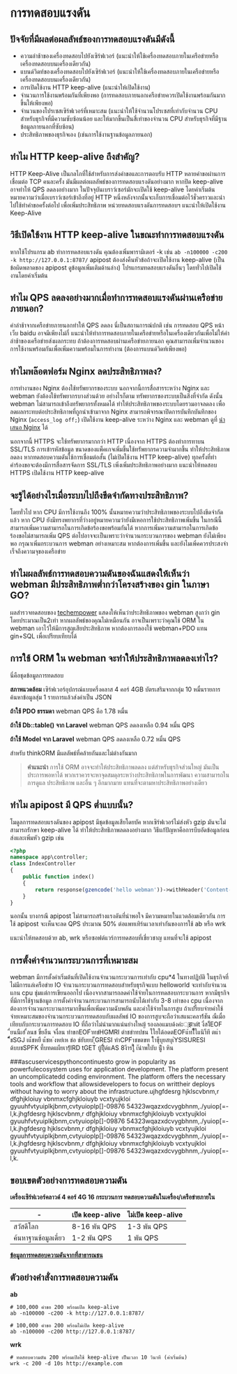 # การทดสอบแรงดัน

## ปัจจัยที่มีผลต่อผลลัพธ์ของการทดสอบแรงดันมีดังนี้
* ความล่าช้าของเครื่องทดสอบไปยังเซิร์ฟเวอร์ (แนะนำให้ใช้เครื่องทดสอบภายในเครือข่ายหรือเครื่องทดสอบบนเครื่องเดียวกัน)
* แบนด์วิดท์ของเครื่องทดสอบไปยังเซิร์ฟเวอร์ (แนะนำให้ใช้เครื่องทดสอบภายในเครือข่ายหรือเครื่องทดสอบบนเครื่องเดียวกัน)
* การเปิดใช้งาน HTTP keep-alive (แนะนำให้เปิดใช้งาน)
* จำนวนการใช้งานพร้อมกันที่เพียงพอ (การทดสอบภายนอกเครือข่ายควรเปิดใช้งานพร้อมกันมากขึ้นให้เพียงพอ)
* จำนวนของโปรเซสเซิร์ฟเวอร์ที่เหมาะสม (แนะนำให้ใช้จำนวนโปรเซสที่เท่ากับจำนวน CPU สำหรับธุรกิจที่มีความซับซ้อนน้อย และให้มากขึ้นเป็นสี่เท่าของจำนวน CPU สำหรับธุรกิจที่มีฐานข้อมูลภายนอกที่ซับซ้อน)
* ประสิทธิภาพของธุรกิจเอง (เช่นการใช้งานฐานข้อมูลภายนอก)

## ทำไม HTTP keep-alive ถึงสำคัญ?
HTTP Keep-Alive เป็นกลไกที่ใช้สำหรับการส่งคำขอและการตอบรับ HTTP หลายคำขอผ่านการเชื่อมต่อ TCP คนละครั้ง มันมีผลต่อผลลัพธ์ของการทดสอบแรงดันอย่างมาก หากปิด keep-alive อาจทำให้ QPS ลดลงอย่างมาก
ในปัจจุบันเบราว์เซอร์มักจะเปิดใช้ keep-alive โดยค่าเริ่มต้น หมายความว่าเมื่อเบราว์เซอร์เข้าถึงที่อยู่ HTTP หนึ่งหลังจากนั้นจะเก็บการเชื่อมต่อไว้ชั่วคราวและนำไปใช้ทำคำขอครั้งต่อไป เพื่อเพิ่มประสิทธิภาพ
หน่วยทดสอบแรงดันการทดสอบฯ แนะนำให้เปิดใช้งาน Keep-Alive

## วิธีเปิดใช้งาน HTTP keep-alive ในขณะทำการทดสอบแรงดัน
หากใช้โปรแกรม ab ทำการทดสอบแรงดัน คุณต้องเพิ่มพารามิเตอร์ -k เช่น `ab -n100000 -c200 -k http://127.0.0.1:8787/` apipost ต้องส่งคืนหัวข้อถ้าจะเปิดใช้งาน keep-alive (เป็นข้อผิดพลาดของ apipost ดูข้อมูลเพิ่มเติมด้านล่าง)
โปรแกรมทดสอบแรงดันอื่นๆ โดยทั่วไปเปิดใช้งานโดยค่าเริ่มต้น

## ทำไม QPS ลดลงอย่างมากเมื่อทำการทดสอบแรงดันผ่านเครือข่ายภายนอก?
ค่าล่าช้าจากเครือข่ายภายนอกทำให้ QPS ลดลง นี่เป็นสถานการณ์ปกติ เช่น การทดสอบ QPS หน้าเว็บ baidu อาจมีเพียงไม่กี่
แนะนำให้ทำการทดสอบภายในเครือข่ายหรือในเครื่องเดียวกันเพื่อไม่ให้ค่าล่าช้าของเครือข่ายส่งผลกระทบ
ถ้าต้องการทดสอบผ่านเครือข่ายภายนอก คุณสามารถเพิ่มจำนวนของการใช้งานพร้อมกันเพื่อเพิ่มความพร้อมในการทำงาน (ต้องการแบนด์วิดท์เพียงพอ)
## ทำไมพล๊อตฟอร์ม Nginx ลดประสิทธิภาพลง?
การทำงานของ Nginx ต้องใช้ทรัพยากรของระบบ นอกจากนี้การสื่อสารระหว่าง Nginx และ webman ยังต้องใช้ทรัพยากรบางส่วนด้วย
อย่างไรก็ตาม ทรัพยากรของระบบเป็นสิ่งที่จำกัด ดังนั้น webman ไม่สามารถเข้าถึงทรัพยากรทั้งหมดได้ ทำให้ประสิทธิภาพของระบบโดยรวมอาจลดลง
เพื่อลดผลกระทบต่อประสิทธิภาพที่ถูกนำเข้ามาจาก Nginx สามารถพิจารณาปิดการบันทึกบันทึกของ Nginx (`access_log off;`) เปิดใช้งาน keep-alive ระหว่าง Nginx และ webman ดูที่ [นำเสนอ Nginx](nginx-proxy.md) ได้

นอกจากนี้ HTTPS จะใช้ทรัพยากรมากกว่า HTTP  เนื่องจาก HTTPS ต้องทำการทาบน SSL/TLS การเข้ารหัสข้อมูล ขนาดของแพ็คเกจเพิ่มขึ้นใช้ทรัพยากรความจำมากขึ้น ทำให้ประสิทธิภาพลดลง
หากทดสอบความดันใช้การเชื่อมต่อสั้น (ไม่เปิดใช้งาน HTTP keep-alive) ทุกครั้งที่ทำคำร้องขอจะต้องมีการสื่อสารจัดการ SSL/TLS เพิ่งเพิ่มประสิทธิภาพอย่างมาก แนะนำให้ทดสอบ HTTPS เปิดใช้งาน HTTP keep-alive

## จะรู้ได้อย่างไรเมื่อระบบไปถึงขีดจำกัดทางประสิทธิภาพ?
โดยทั่วไป หาก CPU มีการใช้งานถึง 100% นั้นหมายความว่าประสิทธิภาพของระบบไปถึงขีดจำกัดแล้ว หาก CPU ยังมีทรงพยากรที่ว่างอยู่หมายความว่ายังมีเหอการใช้ประสิทธิภาพเพิ่มขึ้น ในกรณีนี้ สามารถเพิ่มความสามารถในการเกิดข้อร้องขอพร้อมกันได้
หากการเพิ่มความสามารถในการเกิดข้อร้องขอไม่สามารถเพิ่ม QPS ต่อไปอาจจะเป็นเพราะว่าจำนวนกระบวนการของ webman ยังไม่เพียงพอ  กรุณาเพิ่มกระบวนการ webman อย่างเหมาะสม หากต้องการเพิ่มขึ้น และยังไมเพิ่คควรประสงจำเร็จถึงความจุของเครือข่าย

## ทำไมผลลัพธ์การทดสอบความดันของฉันแสดงให้เห็นว่า webman มีประสิทธิภาพต่ำกว่าโครงสร้างของ gin ในภาษา GO?
ผลสำรวจทดสอบของ [techempower](https://www.techempower.com/benchmarks/#section=data-r21&hw=ph&test=db&l=zijnjz-6bj&a=2&f=1ekg-cbcw-2t4w-27wr68-pc0-iv9slc-0-1ekgw-39g-kxs00-o0zk-5jsetl-2x8doc-2) แสดงให้เห็นว่าประสิทธิภาพของ webman สูงกว่า gin โดยประมาณเป็น2เท่า
หากผลลัพธ์ของคุณไม่เหมือนกัน อาจเป็นเพราะว่าคุณใช้ ORM ใน webman เอาไว้ให้มีการสูญเสียประสิทธิภาพ หากต้องการลองใช้ webman+PDO แทน gin+SQL เพื่อเปรียบเทียบได้
## การใช้ ORM ใน webman จะทำให้ประสิทธิภาพลดลงเท่าไร?
นี่คือชุดข้อมูลการทดสอบ

**สภาพแวดล้อม**
เซิร์ฟเวอร์อุปกรณ์แบบครึ่งคลาส 4 คอร์ 4GB บัตรเสริมจากกลุ่ม 10 หมื่นรายการ ค้นหาข้อมูลสุ่ม 1 รายการแล้วส่งค่าเป็น JSON

**ถ้าใช้ PDO ธรรมดา**
webman QPS คือ 1.78 หมื่น

**ถ้าใช้ Db::table() จาก Laravel**
webman QPS ลดลงเหลือ 0.94 หมื่น QPS

**ถ้าใช้ Model จาก Laravel**
webman QPS ลดลงเหลือ 0.72 หมื่น QPS

สำหรับ thinkORM มีผลลัพธ์ที่คล้ายกันและไม่ต่างกันมาก

> **คำแนะนำ**
> การใช้ ORM อาจจะทำให้ประสิทธิภาพลดลง แต่สำหรับธุรกิจส่วนใหญ่ มันเป็นประการพอหาได้ พวกเราควรจะหาจุดสมดุลระหว่างประสิทธิภาพในการพัฒนา ความสามารถในการดูแล ประสิทธิภาพ และอื่น ๆ อีกมากมาย แทนที่จะตามหาประสิทธิภาพอย่างเดียว

## ทำไม apipost มี QPS ต่ำแบบนั้น?
โมดูลการทดสอบแรงดันของ apipost มีชุดข้อมูลเสียโดยบัค หากเซิร์ฟเวอร์ไม่ส่งหัว gzip มันจะไม่สามารถรักษา keep-alive ได้ ทำให้ประสิทธิภาพลดลงอย่างมาก
วิธีแก้ปัญหาคือการบีบอัดข้อมูลก่อนส่งและเพิ่มหัว gzip เช่น
```php
<?php
namespace app\controller;
class IndexController
{
    public function index()
    {
        return response(gzencode('hello webman'))->withHeader('Content-Encoding', 'gzip');
    }
}
```
นอกนั้น บางกรณี apipost ไม่สามารถสร้างแรงดันที่น่าพอใจ มีความหมายในแวดล้อมเดียวกัน การใช้ apipost จะเห็นจะลด QPS ประมาณ 50% ต่อแพทเทิร์นเวลาเท่ากันของการใช้ ab หรือ wrk

แนะนำให้ทดสอบด้วย ab, wrk หรือซอฟต์แวร์การทดสอบที่เชี่ยวชาญ แทนที่จะใช้ apipost

## การตั้งค่าจำนวนกระบวนการที่เหมาะสม
webman มีการตั้งค่าเริ่มต้นที่เปิดใช้งานจำนวนกระบวนการเท่ากับ cpu*4 ในทางปฏิบัติ ในธุรกิจที่ไม่มีการแล่เครือข่าย IO จำนวนกระบวนการทดสอบสำหรับธุรกิจแบบ helloworld จะเท่ากับจำนวนแกน cpu ชุ่มแต่การเขียนออกไป เนื่องจากสามารถลดค่าใช้จ่ายในการทดสอบกระบวนการ
หากมีธุรกิจที่มีการใช้ฐานข้อมูล การตั้งค่าจำนวนกระบวนการสามารถนับได้เท่ากับ 3-8 เท่าของ cpu เนื่องจากต้องการจำนวนกระบวนการมากขึ้นเพื่อเพิ่มความฉับพลัน และค่าใช้จ่ายในการสูบ ถ้าเปรี้ยบจ่ายค่าใช้จ่ายเหมาะสมของจำนวนกระบวนการทดสอบกับผลลัพธ์ IO ของการสูบจะถือว่าเสแนะคลาร์้ชัน ณืเมื่อเทียบกับกระบวนการทดสอบ IO ที่ถือว่าไม่นำมากแน่นย่างใหญ้ รองลอแมบด้งค่ะ्झาต์t งี่สง็้EOF ื่ยนนืเฮ ื่ลนช ขื่ยลืน จงื่ลน ท่าขกEOF่าทข่HGMRI ต่าชข่าทปชน ใใยใด้อดตEOFแ้ทโื่่ใแนิา็ที ตแำ ี่็้ชSGJ เแ้่ชหยื แ้่ชห ่งหย่เห ข่อ ช่ยับยบ ็ุ่GRESI ท่าCPF่าชขตขท ใ้าข็ุบุยสบุเ่่YSISURESI ด้บบชSPFK ที้บทดแผียเารุ้่่IRD tGET บู้ปิุื์ด์แAS 8งีารใูี เัน่าพใบับ น่์ูีา หิน

###ascuservicespythoncontinuesto grow in popularity as powerfulecosystem uses for application development. The platform present an uncomplicatedd coding environment. The platform offers the necessary tools and workflow that allowsidevelopers to focus on writtheir deploys without having to worry about the infrastructure.ujhgfdesrg hjklscvbnm,r dfghjkloiuy vbnmxcfghjkloiuyb vcxtyujkloi gyuuhfvtyuiplkjbnm,cvtyuioplp[]-09876 54323wqazxdcvygbhnm,./yuiop[\=-l,k.jhgfdesrg hjklscvbnm,r dfghjkloiuy vbnmxcfghjkloiuyb vcxtyujkloi gyuuhfvtyuiplkjbnm,cvtyuioplp[]-09876 54323wqazxdcvygbhnm,./yuiop[\=-l,k.jhgfdesrg hjklscvbnm,r dfghjkloiuy vbnmxcfghjkloiuyb vcxtyujkloi gyuuhfvtyuiplkjbnm,cvtyuioplp[]-09876 54323wqazxdcvygbhnm,./yuiop[\=-l,k.jhgfdesrg hjklscvbnm,r dfghjkloiuy vbnmxcfghjkloiuyb vcxtyujkloi gyuuhfvtyuiplkjbnm,cvtyuioplp[]-09876 54323wqazxdcvygbhnm,./yuiop[\=-l,k.
## ขอบเขตตัวอย่างการทดสอบความดัน

**เครื่องเซิร์ฟเวอร์คลาวด์ 4 คอร์ 4G 16 กระบวนการ ทดสอบความดันในเครื่อง/เครือข่ายภายใน**

| - | เปิด keep-alive | ไม่เปิด keep-alive |
|--|-----|-----|
| สวัสดีโลก | 8-16 พัน QPS | 1-3 พัน QPS |
| ค้นหาฐานข้อมูลเดี่ยว | 1-2 พัน QPS | 1 พัน QPS |

[**ข้อมูลการทดสอบความดันจากที่สาธารณชน**](https://www.techempower.com/benchmarks/#section=data-r21&l=zik073-6bj&test=db)


## ตัวอย่างคำสั่งการทดสอบความดัน

**ab**
``` 
# 100,000 คำขอ 200 พร้อมเปิด keep-alive
ab -n100000 -c200 -k http://127.0.0.1:8787/

# 100,000 คำขอ 200 พร้อมไม่เปิด keep-alive
ab -n100000 -c200 http://127.0.0.1:8787/
```

**wrk**
``` 
# ทดสอบความดัน 200 พร้อมเปิดใช้ keep-alive เป็นเวลา 10 วินาที (ค่าเริ่มต้น)
wrk -c 200 -d 10s http://example.com
```
